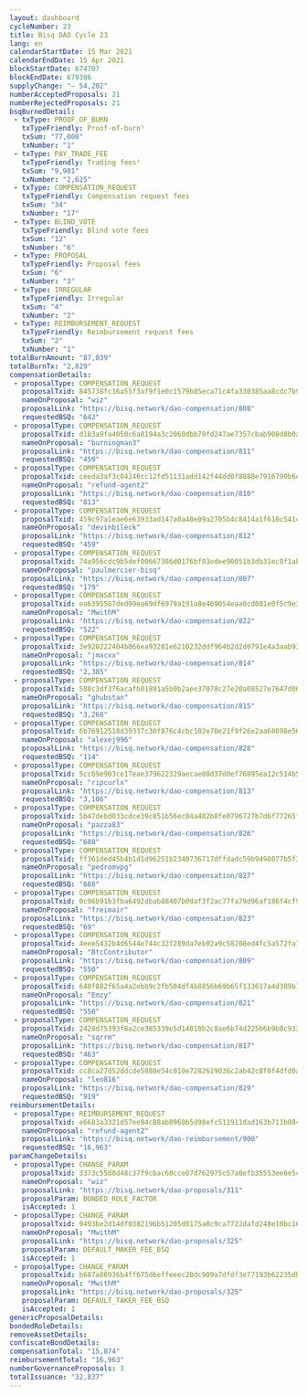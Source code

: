 ```yaml
---
layout: dashboard
cycleNumber: 23
title: Bisq DAO Cycle 23
lang: en
calendarStartDate: 15 Mar 2021
calendarEndDate: 15 Apr 2021
blockStartDate: 674707
blockEndDate: 679386
supplyChange: "— 54,202"
numberAcceptedProposals: 21
numberRejectedProposals: 21
bsqBurnedDetail:
 - txType: PROOF_OF_BURN
   txTypeFriendly: Proof-of-burn¹
   txSum: "77,000"
   txNumber: "1"
 - txType: PAY_TRADE_FEE
   txTypeFriendly: Trading fees²
   txSum: "9,981"
   txNumber: "2,625"
 - txType: COMPENSATION_REQUEST
   txTypeFriendly: Compensation request fees
   txSum: "34"
   txNumber: "17"
 - txType: BLIND_VOTE
   txTypeFriendly: Blind vote fees
   txSum: "12"
   txNumber: "6"
 - txType: PROPOSAL
   txTypeFriendly: Proposal fees
   txSum: "6"
   txNumber: "3"
 - txType: IRREGULAR
   txTypeFriendly: Irregular
   txSum: "4"
   txNumber: "2"
 - txType: REIMBURSEMENT_REQUEST
   txTypeFriendly: Reimbursement request fees
   txSum: "2"
   txNumber: "1"
totalBurnAmount: "87,039"
totalBurnTx: "2,829"
compensationDetails: 
 - proposalType: COMPENSATION_REQUEST
   proposalTxid: 845738fc16a55f3af9f1e0c1579b05eca71c4fa330385aa8cdc7b9d42cedfcb3
   nameOnProposal: "wiz"
   proposalLink: "https://bisq.network/dao-compensation/808"
   requestedBSQ: "642"
 - proposalType: COMPENSATION_REQUEST
   proposalTxid: d183a9fa4050c6a8194a3c2060dbb79fd247ae7357cbab908d8b0a557848fcec
   nameOnProposal: "burningman3"
   proposalLink: "https://bisq.network/dao-compensation/811"
   requestedBSQ: "459"
 - proposalType: COMPENSATION_REQUEST
   proposalTxid: ceeda3af3c04246cc12fd51131add142f44dd0f8888e7916790b6e80ae865b49
   nameOnProposal: "refund-agent2"
   proposalLink: "https://bisq.network/dao-compensation/810"
   requestedBSQ: "813"
 - proposalType: COMPENSATION_REQUEST
   proposalTxid: 459c97a1eae6e63933ad147a0a40e09a2705b4c8414a1f610c54146984f092e4
   nameOnProposal: "devinbileck"
   proposalLink: "https://bisq.network/dao-compensation/812"
   requestedBSQ: "459"
 - proposalType: COMPENSATION_REQUEST
   proposalTxid: 74a956cdc9b5def00667386d0176bf83edee90051b3db31ec8f1ab8538f5f7b3
   nameOnProposal: "paulmercier-bisq"
   proposalLink: "https://bisq.network/dao-compensation/807"
   requestedBSQ: "179"
 - proposalType: COMPENSATION_REQUEST
   proposalTxid: ea6395587ded99ea69df6979a191a8e469054eaa0cd081e0f5c9e3132d17deb5
   nameOnProposal: "MwithM"
   proposalLink: "https://bisq.network/dao-compensation/822"
   requestedBSQ: "522"
 - proposalType: COMPENSATION_REQUEST
   proposalTxid: 3e920222404b066ea93281e6210232ddf964b2d2d0791e4a3aab93417f0dd476
   nameOnProposal: "jmacxx"
   proposalLink: "https://bisq.network/dao-compensation/814"
   requestedBSQ: "2,385"
 - proposalType: COMPENSATION_REQUEST
   proposalTxid: 588c3df376acafb01891a5b0b2aee37078c27e20a08527e7647d060a49062b61
   nameOnProposal: "ghubstan"
   proposalLink: "https://bisq.network/dao-compensation/815"
   requestedBSQ: "3,268"
 - proposalType: COMPENSATION_REQUEST
   proposalTxid: 6b76912518d39337c30f876c4cbc102e70e21f9f26e2aa68898e56c0361e08ad
   nameOnProposal: "alexej996"
   proposalLink: "https://bisq.network/dao-compensation/828"
   requestedBSQ: "114"
 - proposalType: COMPENSATION_REQUEST
   proposalTxid: 5cc69e903ce17eae379622329aecae00d37d0ef76895ea12c514b57fd9144bb5
   nameOnProposal: "ripcurlx"
   proposalLink: "https://bisq.network/dao-compensation/813"
   requestedBSQ: "3,106"
 - proposalType: COMPENSATION_REQUEST
   proposalTxid: 5b47debd033cdce39c851b56ec04a482b8fe0796727b7d6f77265f817a0c2769
   nameOnProposal: "pazza83"
   proposalLink: "https://bisq.network/dao-compensation/826"
   requestedBSQ: "688"
 - proposalType: COMPENSATION_REQUEST
   proposalTxid: ff361ded45b4b1d1d96251b2340736717dffdadc59b9498077b5f3df7dc6d591
   nameOnProposal: "pedromvpg"
   proposalLink: "https://bisq.network/dao-compensation/827"
   requestedBSQ: "688"
 - proposalType: COMPENSATION_REQUEST
   proposalTxid: 0c96b91b3fba6492dbab88407b0daf3f2ac77fa79d96af186f4cf97d533954ad
   nameOnProposal: "freimair"
   proposalLink: "https://bisq.network/dao-compensation/823"
   requestedBSQ: "69"
 - proposalType: COMPENSATION_REQUEST
   proposalTxid: 4eee5432b4d6544e744c32f289da7eb02a9c58208ed4fc5a572fa76a375470ab
   nameOnProposal: "BtcContributor"
   proposalLink: "https://bisq.network/dao-compensation/809"
   requestedBSQ: "550"
 - proposalType: COMPENSATION_REQUEST
   proposalTxid: 648f882f65a4a2ebb9c2fb504df4b8856b69b65f133617a4d389b1d3199b153b
   nameOnProposal: "Emzy"
   proposalLink: "https://bisq.network/dao-compensation/821"
   requestedBSQ: "550"
 - proposalType: COMPENSATION_REQUEST
   proposalTxid: 2428d75393f8a2ce385339e5d14810b2c8ae6b74d225b6b9b8c9331a9dad41ab
   nameOnProposal: "sqrrm"
   proposalLink: "https://bisq.network/dao-compensation/817"
   requestedBSQ: "463"
 - proposalType: COMPENSATION_REQUEST
   proposalTxid: cc8ca27d52ddcde5880e54c010e7282619036c2ab42c8f0f4dfd0a4cea05946d
   nameOnProposal: "leo816"
   proposalLink: "https://bisq.network/dao-compensation/829"
   requestedBSQ: "919"
reimbursementDetails: 
 - proposalType: REIMBURSEMENT_REQUEST
   proposalTxid: e6683a3321d57ee94c88ab8960b5d98efc511911dad163b711b084acf5d0c717
   nameOnProposal: "refund-agent2"
   proposalLink: "https://bisq.network/dao-reimbursement/900"
   requestedBSQ: "16,963"
paramChangeDetails: 
 - proposalType: CHANGE_PARAM
   proposalTxid: 3373c55d8d48c37f9cbac60cce07d762975c57a0efb35553ee6e5c330ecbd1be
   nameOnProposal: "wiz"
   proposalLink: "https://bisq.network/dao-proposals/311"
   proposalParam: BONDED_ROLE_FACTOR
   isAccepted: 1
 - proposalType: CHANGE_PARAM
   proposalTxid: 9493be2d14df0382196b51205d0175a8c9ca7722dafd248e10bc16739e51c15a
   nameOnProposal: "MwithM"
   proposalLink: "https://bisq.network/dao-proposals/325"
   proposalParam: DEFAULT_MAKER_FEE_BSQ
   isAccepted: 1
 - proposalType: CHANGE_PARAM
   proposalTxid: b687a86936b4ff675d6effeeec20dc909a7dfdf3e77193b62235db6ca5be6768
   nameOnProposal: "MwithM"
   proposalLink: "https://bisq.network/dao-proposals/325"
   proposalParam: DEFAULT_TAKER_FEE_BSQ
   isAccepted: 1
genericProposalDetails: 
bondedRoleDetails: 
removeAssetDetails: 
confiscateBondDetails: 
compensationTotal: "15,874"
reimbursementTotal: "16,963"
numberGovernanceProposals: 3
totalIssuance: "32,837"
---
```

